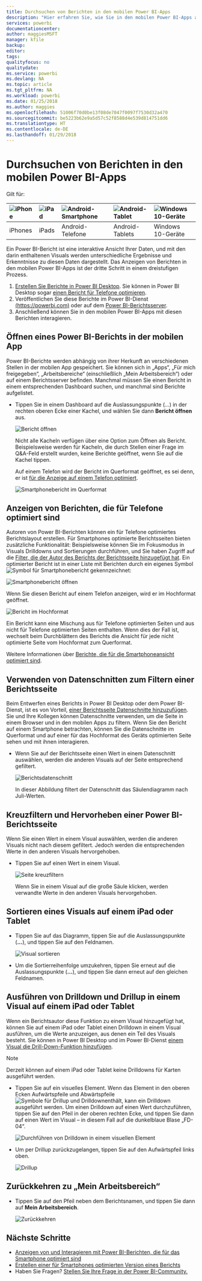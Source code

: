 ```yaml
---
title: Durchsuchen von Berichten in den mobilen Power BI-Apps
description: "Hier erfahren Sie, wie Sie in den mobilen Power BI-Apps auf Ihrem Telefon oder Tablet Berichte anzeigen und mit diesen interagieren. Erstellen Sie Berichte im Power BI-Dienst oder in Power BI Desktop, und verwenden Sie sie anschließend in den mobilen Apps. "
services: powerbi
documentationcenter: 
author: maggiesMSFT
manager: kfile
backup: 
editor: 
tags: 
qualityfocus: no
qualitydate: 
ms.service: powerbi
ms.devlang: NA
ms.topic: article
ms.tgt_pltfrm: NA
ms.workload: powerbi
ms.date: 01/25/2018
ms.author: maggies
ms.openlocfilehash: 51006f70d0be13f08de7047f0097f7530d32a470
ms.sourcegitcommit: be5223b62e9a5d57c52f8588d4e539d814751dd6
ms.translationtype: HT
ms.contentlocale: de-DE
ms.lasthandoff: 01/29/2018
---
```

# <a name="explore-reports-in-the-power-bi-mobile-apps"></a>Durchsuchen von Berichten in den mobilen Power BI-Apps
Gilt für:

| ![iPhone](media/mobile-reports-in-the-mobile-apps/ios-logo-40-px.png) | ![iPad](media/mobile-reports-in-the-mobile-apps/ios-logo-40-px.png) | ![Android-Smartphone](media/mobile-reports-in-the-mobile-apps/android-logo-40-px.png) | ![Android-Tablet](media/mobile-reports-in-the-mobile-apps/android-logo-40-px.png) | ![Windows 10-Geräte](media/mobile-reports-in-the-mobile-apps/win-10-logo-40-px.png) |
|:--- |:--- |:--- |:--- |:--- |
| iPhones |iPads |Android-Telefone |Android-Tablets |Windows 10-Geräte |

Ein Power BI-Bericht ist eine interaktive Ansicht Ihrer Daten, und mit den darin enthaltenen Visuals werden unterschiedliche Ergebnisse und Erkenntnisse zu diesen Daten dargestellt. Das Anzeigen von Berichten in den mobilen Power BI-Apps ist der dritte Schritt in einem dreistufigen Prozess.

1. [Erstellen Sie Berichte in Power BI Desktop](desktop-report-view.md). Sie können in Power BI Desktop sogar [einen Bericht für Telefone optimieren](mobile-apps-view-phone-report.md). 
2. Veröffentlichen Sie diese Berichte im Power BI-Dienst [(https://powerbi.com)](https://powerbi.com) oder auf dem [Power BI-Berichtsserver](report-server/get-started.md).  
3. Anschließend können Sie in den mobilen Power BI-Apps mit diesen Berichten interagieren.

## <a name="open-a-power-bi-report-in-the-mobile-app"></a>Öffnen eines Power BI-Berichts in der mobilen App
Power BI-Berichte werden abhängig von ihrer Herkunft an verschiedenen Stellen in der mobilen App gespeichert. Sie können sich in „Apps“, „Für mich freigegeben“, „Arbeitsbereiche“ (einschließlich „Mein Arbeitsbereich“) oder auf einem Berichtsserver befinden. Manchmal müssen Sie einen Bericht in einem entsprechenden Dashboard suchen, und manchmal sind Berichte aufgelistet.

* Tippen Sie in einem Dashboard auf die Auslassungspunkte (...) in der rechten oberen Ecke einer Kachel, und wählen Sie dann **Bericht öffnen** aus.
  
  ![Bericht öffnen](media/mobile-reports-in-the-mobile-apps/power-bi-android-open-report-tile.png)
  
  Nicht alle Kacheln verfügen über eine Option zum Öffnen als Bericht. Beispielsweise werden für Kacheln, die durch Stellen einer Frage im Q&A-Feld erstellt wurden, keine Berichte geöffnet, wenn Sie auf die Kachel tippen. 
  
  Auf einem Telefon wird der Bericht im Querformat geöffnet, es sei denn, er ist [für die Anzeige auf einem Telefon optimiert](mobile-reports-in-the-mobile-apps.md#view-reports-optimized-for-phones).
  
  ![Smartphonebericht im Querformat](media/mobile-reports-in-the-mobile-apps/power-bi-iphone-report-landscape.png)

## <a name="view-reports-optimized-for-phones"></a>Anzeigen von Berichten, die für Telefone optimiert sind
Autoren von Power BI-Berichten können ein für Telefone optimiertes Berichtslayout erstellen. Für Smartphones optimierte Berichtsseiten bieten zusätzliche Funktionalität: Beispielsweise können Sie im Fokusmodus in Visuals Drilldowns und Sortierungen durchführen, und Sie haben Zugriff auf die [Filter, die der Autor des Berichts der Berichtsseite hinzugefügt hat](mobile-apps-view-phone-report.md#filter-the-report-page-on-a-phone). Ein optimierter Bericht ist in einer Liste mit Berichten durch ein eigenes Symbol ![Symbol für Smartphonebericht](media/mobile-reports-in-the-mobile-apps/power-bi-phone-report-icon.png) gekennzeichnet:

![Smartphonebericht öffnen](media/mobile-reports-in-the-mobile-apps/power-bi-android-phone-report.png)

Wenn Sie diesen Bericht auf einem Telefon anzeigen, wird er im Hochformat geöffnet.

![Bericht im Hochformat](media/mobile-reports-in-the-mobile-apps/07-power-bi-phone-report-portrait.png)

 Ein Bericht kann eine Mischung aus für Telefone optimierten Seiten und aus nicht für Telefone optimierten Seiten enthalten. Wenn dies der Fall ist, wechselt beim Durchblättern des Berichts die Ansicht für jede nicht optimierte Seite vom Hochformat zum Querformat.

Weitere Informationen über [Berichte, die für die Smartphoneansicht optimiert sind](mobile-apps-view-phone-report.md).

## <a name="use-slicers-to-filter-a-report-page"></a>Verwenden von Datenschnitten zum Filtern einer Berichtsseite
Beim Entwerfen eines Berichts in Power BI Desktop oder dem Power BI-Dienst, ist es von Vorteil, [einer Berichtsseite Datenschnitte hinzuzufügen](power-bi-visualization-slicers.md). Sie und Ihre Kollegen können Datenschnitte verwenden, um die Seite in einem Browser und in den mobilen Apps zu filtern. Wenn Sie den Bericht auf einem Smartphone betrachten, können Sie die Datenschnitte im Querformat und auf einer für das Hochformat des Geräts optimierten Seite sehen und mit ihnen interagieren.

* Wenn Sie auf der Berichtsseite einen Wert in einem Datenschnitt auswählen, werden die anderen Visuals auf der Seite entsprechend gefiltert.
  
  ![Berichtsdatenschnitt](media/mobile-reports-in-the-mobile-apps/power-bi-android-tablet-report-slicer.png)
  
  In dieser Abbildung filtert der Datenschnitt das Säulendiagramm nach Juli-Werten.

## <a name="cross-filter-and-highlight-a-power-bi-report-page"></a>Kreuzfiltern und Hervorheben einer Power BI-Berichtsseite
Wenn Sie einen Wert in einem Visual auswählen, werden die anderen Visuals nicht nach diesem gefiltert. Jedoch werden die entsprechenden Werte in den anderen Visuals hervorgehoben.

* Tippen Sie auf einen Wert in einem Visual.
  
  ![Seite kreuzfiltern](media/mobile-reports-in-the-mobile-apps/power-bi-android-tablet-report-highlight.png)
  
  Wenn Sie in einem Visual auf die große Säule klicken, werden verwandte Werte in den anderen Visuals hervorgehoben. 

## <a name="sort-a-visual-on-an-ipad-or-a-tablet"></a>Sortieren eines Visuals auf einem iPad oder Tablet
* Tippen Sie auf das Diagramm, tippen Sie auf die Auslassungspunkte (**...**), und tippen Sie auf den Feldnamen.
  
   ![Visual sortieren](media/mobile-reports-in-the-mobile-apps/power-bi-android-tablet-report-sort.png)
* Um die Sortierreihenfolge umzukehren, tippen Sie erneut auf die Auslassungspunkte (**...**), und tippen Sie dann erneut auf den gleichen Feldnamen.

## <a name="drill-down-and-up-in-a-visual-on-an-ipad-or-a-tablet"></a>Ausführen von Drilldown und Drillup in einem Visual auf einem iPad oder Tablet
Wenn ein Berichtsautor diese Funktion zu einem Visual hinzugefügt hat, können Sie auf einem iPad oder Tablet einen Drilldown in einem Visual ausführen, um die Werte anzuzeigen, aus denen ein Teil des Visuals besteht. Sie können in Power BI Desktop und im Power BI-Dienst [einem Visual die Drill-Down-Funktion hinzufügen](power-bi-visualization-drill-down.md). 

> [!NOTE]
> Derzeit können auf einem iPad oder Tablet keine Drilldowns für Karten ausgeführt werden.
> 
> 

* Tippen Sie auf ein visuelles Element. Wenn das Element in den oberen Ecken Aufwärtspfeile und Abwärtspfeile ![Symbole für Drillup und Drilldown](media/mobile-reports-in-the-mobile-apps/power-bi-mobile-drill-up-down.png)enthält, kann ein Drilldown ausgeführt werden. Um einen Drilldown auf einen Wert durchzuführen, tippen Sie auf den Pfeil in der oberen rechten Ecke, und tippen Sie dann auf einen Wert im Visual – in diesem Fall auf die dunkelblaue Blase „FD-04“.
  
  ![Durchführen von Drilldown in einem visuellen Element](media/mobile-reports-in-the-mobile-apps/power-bi-mobile-drill-down-one.png)
* Um per Drillup zurückzugelangen, tippen Sie auf den Aufwärtspfeil links oben.
  
  ![Drillup](media/mobile-reports-in-the-mobile-apps/power-bi-mobile-drill-up.png)

## <a name="go-back-to-my-workspace"></a>Zurückkehren zu „Mein Arbeitsbereich“
* Tippen Sie auf den Pfeil neben dem Berichtsnamen, und tippen Sie dann auf **Mein Arbeitsbereich**.
  
  ![Zurückkehren](media/mobile-reports-in-the-mobile-apps/power-bi-iphone-report-back.png)

## <a name="next-steps"></a>Nächste Schritte
* [Anzeigen von und Interagieren mit Power BI-Berichten, die für das Smartphone optimiert sind](mobile-apps-view-phone-report.md)
* [Erstellen einer für Smartphones optimierten Version eines Berichts](desktop-create-phone-report.md)
* Haben Sie Fragen? [Stellen Sie Ihre Frage in der Power BI-Community.](http://community.powerbi.com/)

